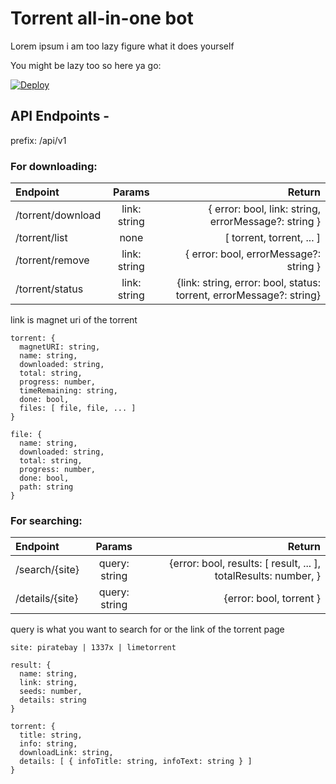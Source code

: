 # Torrent all-in-one bot

Lorem ipsum i am too lazy figure what it does yourself

You might be lazy too so here ya go:

[![Deploy](https://www.herokucdn.com/deploy/button.svg)](https://heroku.com/deploy?template=https://github.com/patheticGeek/torrent-aio-bot)

## API Endpoints -

prefix: /api/v1

### For downloading:

| Endpoint          |    Params    |                                                              Return |
| :---------------- | :----------: | ------------------------------------------------------------------: |
| /torrent/download | link: string |                { error: bool, link: string, errorMessage?: string } |
| /torrent/list     |     none     |                                           [ torrent, torrent, ... ] |
| /torrent/remove   | link: string |                              { error: bool, errorMessage?: string } |
| /torrent/status   | link: string | {link: string, error: bool, status: torrent, errorMessage?: string} |

link is magnet uri of the torrent

```
torrent: {
  magnetURI: string,
  name: string,
  downloaded: string,
  total: string,
  progress: number,
  timeRemaining: string,
  done: bool,
  files: [ file, file, ... ]
}

file: {
  name: string,
  downloaded: string,
  total: string,
  progress: number,
  done: bool,
  path: string
}
```

### For searching:

| Endpoint        |    Params     |                                                          Return |
| :-------------- | :-----------: | --------------------------------------------------------------: |
| /search/{site}  | query: string | {error: bool, results: [ result, ... ], totalResults: number, } |
| /details/{site} | query: string |                                         {error: bool, torrent } |

query is what you want to search for or the link of the torrent page

```
site: piratebay | 1337x | limetorrent

result: {
  name: string,
  link: string,
  seeds: number,
  details: string
}

torrent: {
  title: string,
  info: string,
  downloadLink: string,
  details: [ { infoTitle: string, infoText: string } ]
}
```
